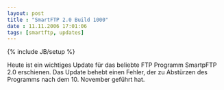 ```yaml
---
layout: post
title : "SmartFTP 2.0 Build 1000"
date : 11.11.2006 17:01:06
tags: [smartftp, updates]
---
```

{% include JB/setup %}

Heute ist ein wichtiges Update für das beliebte FTP Programm SmartpFTP 2.0 erschienen. Das Update behebt einen Fehler, der zu Abstürzen des Programms nach dem 10. November geführt hat.
